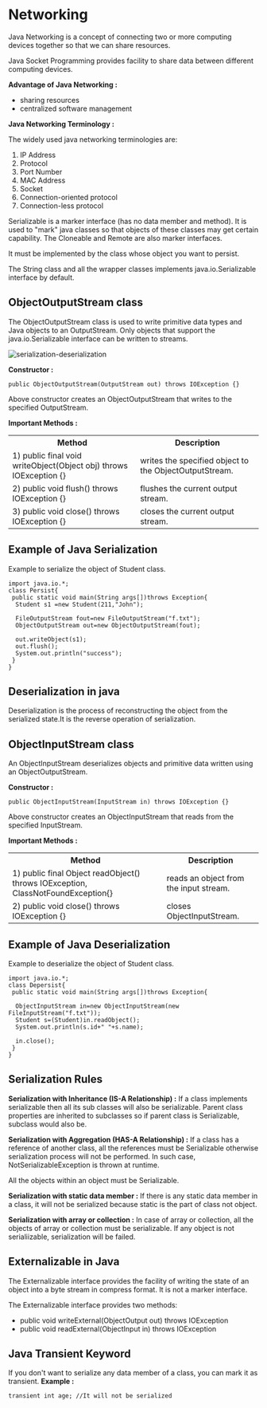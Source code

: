 # Networking

Java Networking is a concept of connecting two or more computing devices together so that we can share resources.

Java Socket Programming provides facility to share data between different computing devices.

**Advantage of Java Networking :**
-	sharing resources
-	centralized software management

**Java Networking Terminology :**

The widely used java networking terminologies are:
1.	IP Address
2.	Protocol
3.	Port Number
4.	MAC Address
5.	Socket
6.	Connection-oriented protocol
7.  Connection-less protocol


Serializable is a marker interface (has no data member and method). It is used to "mark" java classes so that objects of these classes may get certain capability. The Cloneable and Remote are also marker interfaces.

It must be implemented by the class whose object you want to persist.

The String class and all the wrapper classes implements java.io.Serializable interface by default.

## ObjectOutputStream class
The ObjectOutputStream class is used to write primitive data types and Java objects to an OutputStream. Only objects that support the java.io.Serializable interface can be written to streams.

![serialization-deserialization](https://user-images.githubusercontent.com/2780145/34921451-530414b8-f9a8-11e7-9201-0ed1b395906e.JPG)

**Constructor :**
```
public ObjectOutputStream(OutputStream out) throws IOException {}
```
Above constructor creates an ObjectOutputStream that writes to the specified OutputStream.

**Important Methods :**
<table class="alt">
<tbody><tr><th>Method</th><th>Description</th></tr>
<tr><td>1) public final void writeObject(Object obj) throws IOException {}</td><td>writes the specified object to the ObjectOutputStream. </td></tr>
<tr><td>2) public void flush() throws IOException {}</td><td>flushes the current output stream. </td></tr>
<tr><td>3) public void close() throws IOException {}</td><td>closes the current output stream. </td></tr>
</tbody></table>

## Example of Java Serialization
Example to serialize the object of Student class.
```
import java.io.*;  
class Persist{  
 public static void main(String args[])throws Exception{  
  Student s1 =new Student(211,"John");  
  
  FileOutputStream fout=new FileOutputStream("f.txt");  
  ObjectOutputStream out=new ObjectOutputStream(fout);  
  
  out.writeObject(s1);  
  out.flush();  
  System.out.println("success");  
 }  
}  
```

## Deserialization in java
Deserialization is the process of reconstructing the object from the serialized state.It is the reverse operation of serialization.

## ObjectInputStream class
An ObjectInputStream deserializes objects and primitive data written using an ObjectOutputStream.

**Constructor :**
```
public ObjectInputStream(InputStream in) throws IOException {}
```
Above constructor creates an ObjectInputStream that reads from the specified InputStream.

**Important Methods :**
<table class="alt">
<tbody><tr><th>Method</th><th>Description</th></tr>
<tr><td>1) public final Object readObject() throws IOException, ClassNotFoundException{}</td><td>reads an object from the input stream. </td></tr>
<tr><td>2) public void close() throws IOException {}</td><td>closes ObjectInputStream.</td></tr>
</tbody></table>

## Example of Java Deserialization
Example to deserialize the object of Student class.
```
import java.io.*;  
class Depersist{  
 public static void main(String args[])throws Exception{  
    
  ObjectInputStream in=new ObjectInputStream(new FileInputStream("f.txt"));  
  Student s=(Student)in.readObject();  
  System.out.println(s.id+" "+s.name);  
  
  in.close();  
 }  
}  
```

## Serialization Rules

**Serialization with Inheritance (IS-A Relationship) :**
If a class implements serializable then all its sub classes will also be serializable. Parent class properties are inherited to subclasses so if parent class is Serializable, subclass would also be.

**Serialization with Aggregation (HAS-A Relationship) :**
If a class has a reference of another class, all the references must be Serializable otherwise serialization process will not be performed. In such case, NotSerializableException is thrown at runtime. 

All the objects within an object must be Serializable.

**Serialization with static data member :**
If there is any static data member in a class, it will not be serialized because static is the part of class not object.

**Serialization with array or collection :**
In case of array or collection, all the objects of array or collection must be serializable. If any object is not serialiizable, serialization will be failed.

## Externalizable in Java
The Externalizable interface provides the facility of writing the state of an object into a byte stream in compress format. It is not a marker interface.

The Externalizable interface provides two methods:
- public void writeExternal(ObjectOutput out) throws IOException
- public void readExternal(ObjectInput in) throws IOException

## Java Transient Keyword
If you don't want to serialize any data member of a class, you can mark it as transient.
**Example :**
```
transient int age; //It will not be serialized  
```
